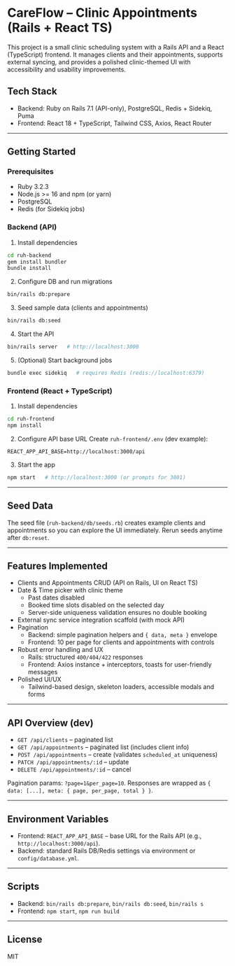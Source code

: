 # CareFlow – Clinic Appointments (Rails + React TS)

This project is a small clinic scheduling system with a Rails API and a React (TypeScript) frontend. It manages clients and their appointments, supports external syncing, and provides a polished clinic-themed UI with accessibility and usability improvements.

## Tech Stack

- Backend: Ruby on Rails 7.1 (API-only), PostgreSQL, Redis + Sidekiq, Puma
- Frontend: React 18 + TypeScript, Tailwind CSS, Axios, React Router

---

## Getting Started

### Prerequisites

- Ruby 3.2.3
- Node.js >= 16 and npm (or yarn)
- PostgreSQL
- Redis (for Sidekiq jobs)

### Backend (API)

1. Install dependencies

```sh
cd ruh-backend
gem install bundler
bundle install
```

2. Configure DB and run migrations

```sh
bin/rails db:prepare
```

3. Seed sample data (clients and appointments)

```sh
bin/rails db:seed
```

4. Start the API

```sh
bin/rails server   # http://localhost:3000
```

5. (Optional) Start background jobs

```sh
bundle exec sidekiq   # requires Redis (redis://localhost:6379)
```

### Frontend (React + TypeScript)

1. Install dependencies

```sh
cd ruh-frontend
npm install
```

2. Configure API base URL
   Create `ruh-frontend/.env` (dev example):

```
REACT_APP_API_BASE=http://localhost:3000/api
```

3. Start the app

```sh
npm start   # http://localhost:3000 (or prompts for 3001)
```

---

## Seed Data

The seed file (`ruh-backend/db/seeds.rb`) creates example clients and appointments so you can explore the UI immediately. Rerun seeds anytime after `db:reset`.

---

## Features Implemented

- Clients and Appointments CRUD (API on Rails, UI on React TS)
- Date & Time picker with clinic theme
  - Past dates disabled
  - Booked time slots disabled on the selected day
  - Server-side uniqueness validation ensures no double booking
- External sync service integration scaffold (with mock API)
- Pagination
  - Backend: simple pagination helpers and `{ data, meta }` envelope
  - Frontend: 10 per page for clients and appointments with controls
- Robust error handling and UX
  - Rails: structured `400/404/422` responses
  - Frontend: Axios instance + interceptors, toasts for user-friendly messages
- Polished UI/UX
  - Tailwind-based design, skeleton loaders, accessible modals and forms

---

## API Overview (dev)

- `GET /api/clients` – paginated list
- `GET /api/appointments` – paginated list (includes client info)
- `POST /api/appointments` – create (validates `scheduled_at` uniqueness)
- `PATCH /api/appointments/:id` – update
- `DELETE /api/appointments/:id` – cancel

Pagination params: `?page=1&per_page=10`. Responses are wrapped as `{ data: [...], meta: { page, per_page, total } }`.

---

## Environment Variables

- Frontend: `REACT_APP_API_BASE` – base URL for the Rails API (e.g., `http://localhost:3000/api`).
- Backend: standard Rails DB/Redis settings via environment or `config/database.yml`.

---

## Scripts

- Backend: `bin/rails db:prepare`, `bin/rails db:seed`, `bin/rails s`
- Frontend: `npm start`, `npm run build`

---

## License

MIT
